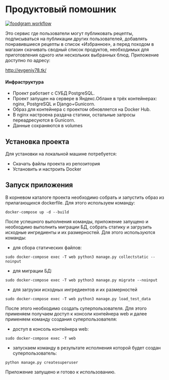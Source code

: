 # Продуктовый помошник
[![foodgram workflow](https://github.com/YauheniKr/foodgram-project/actions/workflows/foodgram_workflow.yaml/badge.svg)](https://github.com/YauheniKr/foodgram-project/actions/workflows/foodgram_workflow.yaml)

Это сервис где пользователи могут публиковать рецепты, подписываться на 
публикации других пользователей, добавлять понравившиеся рецепты в список 
«Избранное», а перед походом в магазин скачивать сводный список продуктов, 
необходимых для приготовления одного или нескольких выбранных блюд. 
Приложение доступно по адресу:

http://evgeniy78.tk/


#### Инфраструктура
- Проект работает с СУБД PostgreSQL.
- Проект запущен на сервере в Яндекс.Облаке в трёх контейнерах: nginx, 
  PostgreSQL и Django+Gunicorn.
- Образ для контейнера с проектом обновляется на Docker Hub.
- В nginx настроена раздача статики, остальные запросы переадресуются 
  в Gunicorn.
- Данные сохраняются в volumes

## Установка проекта
Для установки на локальной машине потребуется:
* Скачать файлы проекта из репозитория
* Установить и настроить Docker

## Запуск приложения
В корневом каталоге проекта необходимо собрать и запустить образ из 
прилагающихся dockerfile.
Для этого используем команду:
````
docker-compose up -d --build
````
После успешного выполнения команды, приложение запущено и 
необходимо выполнить миграции БД, собрать статику и загрузить исходные 
ингредиенты и их размерностей. 
Для этого используются команды:
- для сбора статических файлов:
````
sudo docker-compose exec -T web python3 manage.py collectstatic --noinput
````
- для миграции БД:
````
sudo docker-compose exec -T web python3 manage.py migrate --noinput
````
- для загрузки исходных ингредиентов и их размерностей
````
sudo docker-compose exec -T web python3 manage.py load_test_data
````
После этого необходимо создать суперпользователя. Для этого применяем получаем доступ к консоли контейнера web и 
далее применяем команду создания суперпользователя:
- доступ в консоль контейнера web:
````
sudo docker-compose exec -T web 
````
- запускаем команду в результате исполнения которой 
  будет создан суперпользователь:
````
python manage.py createsuperuser
````
Приложение запущено и готово к использованию.